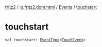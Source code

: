 [fritz2](../../index.md) / [io.fritz2.dom.html](../index.md) / [Events](index.md) / [touchstart](./touchstart.md)

# touchstart

`val touchstart: `[`EventType`](../-event-type/index.md)`<`[`TouchEvent`](https://kotlinlang.org/api/latest/jvm/stdlib/org.w3c.dom/-touch-event/index.html)`>`